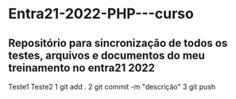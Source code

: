 # Entra21-2022-PHP---curso
## Repositório para sincronização de todos os testes, arquivos e documentos do meu treinamento no entra21 2022

Teste1
Teste2
1 git add .
2 git commit -m "descrição"
3 git push

